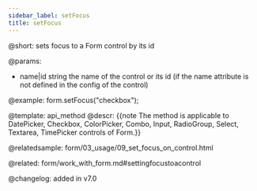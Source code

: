```yaml
---
sidebar_label: setFocus
title: setFocus
---          
```


@short: sets focus to a Form control by its id


@params:
- name|id	string  the name of the control or its id (if the name attribute is not defined in the config of the control)




@example:
form.setFocus("checkbox");


@template: api_method
@descr:
{{note The method is applicable to DatePicker, Checkbox, ColorPicker, Combo, Input, RadioGroup, Select, Textarea, TimePicker controls of Form.}}

@relatedsample: form/03_usage/09_set_focus_on_control.html

@related: form/work_with_form.md#settingfocustoacontrol

@changelog:
added in v7.0

